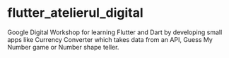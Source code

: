 # flutter_atelierul_digital
Google Digital Workshop for learning Flutter and Dart by developing small apps like Currency Converter which takes data from an API, Guess My Number game or Number shape teller.

